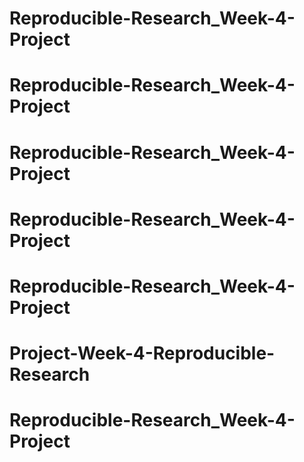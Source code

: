 # Reproducible-Research_Week-4-Project
# Reproducible-Research_Week-4-Project
# Reproducible-Research_Week-4-Project
# Reproducible-Research_Week-4-Project
# Reproducible-Research_Week-4-Project
# Project-Week-4-Reproducible-Research
# Reproducible-Research_Week-4-Project
